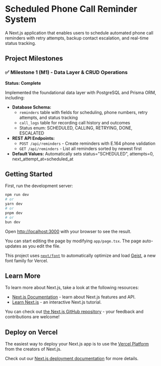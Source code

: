 # Scheduled Phone Call Reminder System

A Next.js application that enables users to schedule automated phone call reminders with retry attempts, backup contact escalation, and real-time status tracking.

## Project Milestones

### ✅ Milestone 1 (M1) - Data Layer & CRUD Operations
**Status: Complete**

Implemented the foundational data layer with PostgreSQL and Prisma ORM, including:
- **Database Schema:**
  - `reminders` table with fields for scheduling, phone numbers, retry attempts, and status tracking
  - `call_logs` table for recording call history and outcomes
  - Status enum: SCHEDULED, CALLING, RETRYING, DONE, ESCALATED
- **REST API Endpoints:**
  - `POST /api/reminders` - Create reminders with E.164 phone validation
  - `GET /api/reminders` - List all reminders sorted by newest first
- **Default Values:** Automatically sets status="SCHEDULED", attempts=0, next_attempt_at=scheduled_at

## Getting Started

First, run the development server:

```bash
npm run dev
# or
yarn dev
# or
pnpm dev
# or
bun dev
```

Open [http://localhost:3000](http://localhost:3000) with your browser to see the result.

You can start editing the page by modifying `app/page.tsx`. The page auto-updates as you edit the file.

This project uses [`next/font`](https://nextjs.org/docs/app/building-your-application/optimizing/fonts) to automatically optimize and load [Geist](https://vercel.com/font), a new font family for Vercel.

## Learn More

To learn more about Next.js, take a look at the following resources:

- [Next.js Documentation](https://nextjs.org/docs) - learn about Next.js features and API.
- [Learn Next.js](https://nextjs.org/learn) - an interactive Next.js tutorial.

You can check out [the Next.js GitHub repository](https://github.com/vercel/next.js) - your feedback and contributions are welcome!

## Deploy on Vercel

The easiest way to deploy your Next.js app is to use the [Vercel Platform](https://vercel.com/new?utm_medium=default-template&filter=next.js&utm_source=create-next-app&utm_campaign=create-next-app-readme) from the creators of Next.js.

Check out our [Next.js deployment documentation](https://nextjs.org/docs/app/building-your-application/deploying) for more details.
